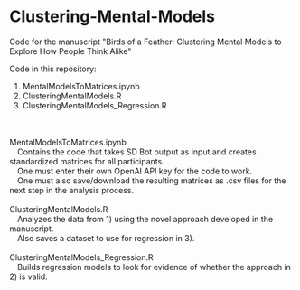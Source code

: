 # Clustering-Mental-Models

Code for the manuscript "Birds of a Feather: Clustering Mental Models to Explore How
People Think Alike"

Code in this repository:

1) MentalModelsToMatrices.ipynb
2) ClusteringMentalModels.R
3) ClusteringMentalModels_Regression.R

<br />
<br />
MentalModelsToMatrices.ipynb<br />
   &emsp;Contains the code that takes SD Bot output as input and creates standardized matrices for all participants.<br />
   &emsp;One must enter their own OpenAI API key for the code to work.<br />
   &emsp;One must also save/download the resulting matrices as .csv files for the next step in the analysis process.

<br />
<br />
ClusteringMentalModels.R<br />
   &emsp;Analyzes the data from 1) using the novel approach developed in the manuscript.<br />
   &emsp;Also saves a dataset to use for regression in 3).

<br />
<br />
ClusteringMentalModels_Regression.R<br />
   &emsp;Builds regression models to look for evidence of whether the approach in 2) is valid.

